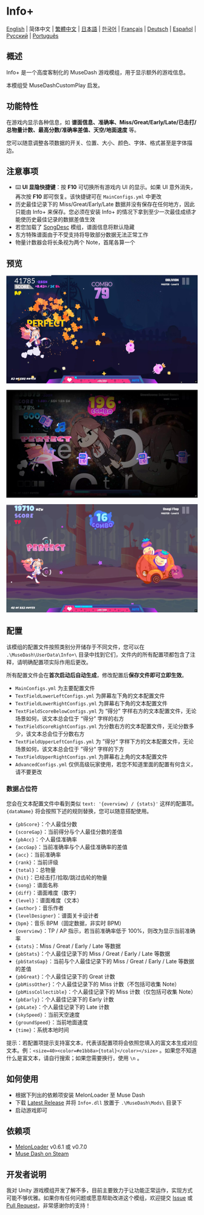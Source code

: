# Info+

[English](README.md) | 简体中文 | [繁體中文](README_zh-TW.md) | [日本語](README_ja.md) | [한국어](README_ko.md) | [Français](README_fr.md) | [Deutsch](README_de.md) | [Español](README_es.md) | [Русский](README_ru.md) | [Português](README_pt.md)

## 概述

Info+ 是一个高度客制化的 MuseDash 游戏模组，用于显示额外的游戏信息。

本模组受 MuseDashCustomPlay 启发。

## 功能特性

在游戏内显示各种信息，如 **谱面信息、准确率、Miss/Great/Early/Late/已击打/总物量计数、最高分数/准确率差值、天空/地面速度** 等。

您可以随意调整各项数据的开关、位置、大小、颜色、字体、格式甚至是字体描边。

## 注意事项

- ⌨️ **UI 显隐快捷键**：按 **F10** 可切换所有游戏内 UI 的显示。如果 UI 意外消失，再次按 **F10** 即可恢复。该快捷键可在 `MainConfigs.yml` 中更改
- 历史最佳记录下的 Miss/Great/Early/Late 数据并没有保存在任何地方，因此只能由 Info+ 来保存。您必须在安装 Info+ 的情况下拿到至少一次最佳成绩才能使历史最佳记录的数据差值生效
- 若您加载了 [SongDesc](https://github.com/MDMods/SongDesc) 模组，谱面信息将默认隐藏
- 东方特殊谱面由于不受支持将导致部分数据无法正常工作
- 物量计数器会将长条视为两个 Note，首尾各算一个

## 预览

![预览1](static/Preview1.webp)

![预览2](static/Preview2.webp)

![预览3](static/Preview3.webp)

## 配置

该模组的配置文件按照类别分开储存于不同文件，您可以在 `.\MuseDash\UserData\Info+\` 目录中找到它们，文件内的所有配置项都包含了注释，请明确配置项实际作用后更改。

所有配置文件会在**首次启动后自动生成**，修改配置后**保存文件即可立即生效**。

- `MainConfigs.yml` 为主要配置文件
- `TextFieldLowerLeftConfigs.yml` 为屏幕左下角的文本配置文件
- `TextFieldLowerRightConfigs.yml` 为屏幕右下角的文本配置文件
- `TextFieldScoreBelowConfigs.yml` 为 “得分” 字样右方的文本配置文件，无论场景如何，该文本总会位于 “得分” 字样的右方
- `TextFieldScoreRightConfigs.yml` 为分数右方的文本配置文件，无论分数多少，该文本总会位于分数右方
- `TextFieldUpperLeftConfigs.yml` 为 ”得分“ 字样下方的文本配置文件，无论场景如何，该文本总会位于 ”得分“ 字样的下方
- `TextFieldUpperRightConfigs.yml` 为屏幕右上角的文本配置文件
- `AdvancedConfigs.yml` 仅供高级玩家使用，若您不知道里面的配置有何含义，请不要更改

### 数据占位符

您会在文本配置文件中看到类似 `text: '{overview} / {stats}'` 这样的配置项。`{dataName}` 将会按照下述的规则替换，您可以随意搭配使用。

- `{pbScore}`：个人最佳分数
- `{scoreGap}`：当前得分与个人最佳分数的差值
- `{pbAcc}`：个人最佳准确率
- `{accGap}`：当前准确率与个人最佳准确率的差值
- `{acc}`：当前准确率
- `{rank}`：当前评级
- `{total}`：总物量
- `{hit}`：已经击打/拾取/跳过齿轮的物量
- `{song}`：谱面名称
- `{diff}`：谱面难度（数字）
- `{level}`：谱面难度（文本）
- `{author}`：音乐作者
- `{levelDesigner}`：谱面关卡设计者
- `{bpm}`：音乐 BPM（固定数据，非实时 BPM）
- `{overview}`：TP / AP 指示，若当前准确率低于 100%，则改为显示当前准确率
- `{stats}`：Miss / Great / Early / Late 等数据
- `{pbStats}`：个人最佳记录下的 Miss / Great / Early / Late 等数据
- `{pbStatsGap}`：当前与个人最佳记录下的 Miss / Great / Early / Late 等数据的差值
- `{pbGreat}`：个人最佳记录下的 Great 计数
- `{pbMissOther}`：个人最佳记录下的 Miss 计数（不包括可收集 Note）
- `{pbMissCollectible}`：个人最佳记录下的 Miss 计数（仅包括可收集 Note）
- `{pbEarly}`：个人最佳记录下的 Early 计数
- `{pbLate}`：个人最佳记录下的 Late 计数
- `{skySpeed}`：当前天空速度
- `{groundSpeed}`：当前地面速度
- `{time}`：系统本地时间

提示：若配置项提示支持富文本，代表该配置项将会依照您填入的富文本生成对应文本。例：`<size=40><color=#e1bb8a>{total}</color></size>` 。如果您不知道什么是富文本，请自行搜索；如果您需要换行，使用 `\n` 。

## 如何使用

- 根据下列出的依赖项安装 MelonLoader 至 Muse Dash
- 下载 [Latest Release](https://github.com/KARPED1EM/MuseDashInfoPlus/releases) 并将 `Info+.dll` 放置于 `.\MuseDash\Mods\` 目录下
- 启动游戏即可

## 依赖项

- [MelonLoader](https://github.com/LavaGang/MelonLoader/releases) v0.6.1 或 v0.7.0
- [Muse Dash on Steam](https://store.steampowered.com/app/774171/Muse_Dash/)

## 开发者说明

我对 Unity 游戏模组开发了解不多，目前主要致力于让功能正常运作，实现方式可能不够优雅。如果你有任何问题或愿意帮助改进这个模组，欢迎提交 [Issue](https://github.com/KARPED1EM/MuseDashInfoPlus/issues/new) 或 [Pull Request](https://github.com/KARPED1EM/MuseDashInfoPlus/compare)，非常感谢你的支持！
